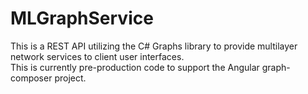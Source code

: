 # MLGraphService
This is a REST API utilizing the C# Graphs library to provide multilayer network services to client user interfaces.  
This is currently pre-production code to support the Angular graph-composer project.
